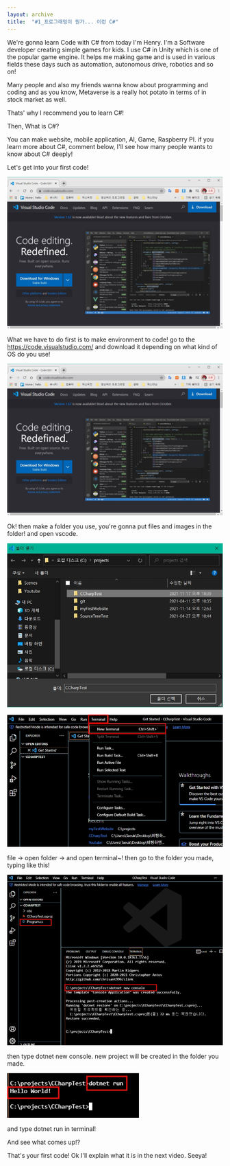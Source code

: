 ```yaml
---
layout: archive
title:  "#1_프로그래밍이 뭔가... 이런 C#"
---
```


We're gonna learn Code with C# from today
I'm Henry. I'm a Software developer creating simple games for kids.
I use C# in Unity which is one of the popular game engine. It helps me making game and is used in various fields these days
such as automation, autonomous drive, robotics and so on!

Many people and also my friends wanna know about programming and coding and as you know,
Metaverse is a really hot potato in terms of in stock market as well.

Thats' why I recommend you to learn C#!

Then, What is C#? 

You can make website, mobile application, AI, Game, Raspberry PI.
if you learn more about C#, comment below, I'll see how many people wants to know about C# deeply!

Let's get into your first code!



![2021-11-17-1](\assets\images\2021-11-17-1.jpg)

What we have to do first is to make environment to code!
go to the https://code.visualstudio.com/ and download it depending on what kind of OS do you use!



![2021-11-17-1](\assets\images\2021-11-17-1.jpg)

Ok! then make a folder you use, you're gonna put files and images in the folder!
and open vscode.



![2021-11-17-3](\assets\images\2021-11-17-3.jpg)

![2021-11-17-4](\assets\images\2021-11-17-4.jpg)

file -> open folder -> and open terminal~!
then go to the folder you made, typing like this!



![2021-11-17-5](\assets\images\2021-11-17-5.jpg)

then type dotnet new console. new project will be created in the folder you made.



![2021-11-17-6](\assets\images\2021-11-17-6.jpg)

and type dotnet run in terminal!

And see what comes up!?

That's your first code!
Ok I'll explain what it is in the next video. Seeya!